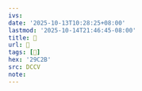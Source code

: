 ```yaml
---
ivs:
date: '2025-10-13T10:28:25+08:00'
lastmod: '2025-10-14T21:46:45-08:00'
title: 􅓚
url: 􅓚
tags: [𩰫]
hex: '29C2B'
src: DCCV
note:
---
```

